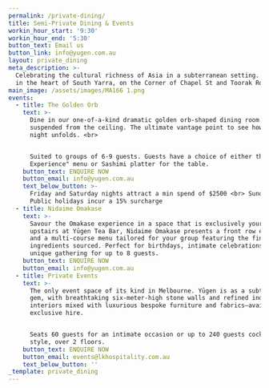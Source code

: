 ```yaml
---
permalink: /private-dining/
title: Semi-Private Dining & Events
workin_hour_start: '9:30'
workin_hour_end: '5:30'
button_text: Email us
button_link: info@yugen.com.au
layout: private_dining
meta_description: >-
  Celebrating the cultural richness of Asia in a subterranean setting. Located
  in the heart of South Yarra, on the Corner of Chapel St and Toorak Road.
main_image: /assets/images/MA166 1.png
events:
  - title: The Golden Orb
    text: >-
      Dine in our one-of-a-kind dramatic golden orb-shaped dining room artfully
      suspended from the ceiling. The ultimate vantage point to see how the
      night unfolds. <br> 


      Suited to groups of 6-9 guests. Guests have a choice of either the "Chefs
      Experience" menu or Sashimi platter for the table.
    button_text: ENQUIRE NOW
    button_email: info@yugen.com.au
    text_below_button: >-
      Friday and Saturday nights attract a min spend of $2500 <br> Sundays and
      Public holidays incur a 15% surcharge
  - title: Nidaime Omakase
    text: >-
      Savour the Omakase experience in a space that is exclusively yours. Hosted
      upstairs at Yūgen Tea Bar, Nidaime Omakase presents a front row experience
      and a multi-course menu tailored for your group featuring the finest
      ingredients sourced. Perfect for birthdays, intimate celebrations, or a
      unique gathering for up to 8 guests.
    button_text: ENQUIRE NOW
    button_email: info@yugen.com.au
  - title: Private Events
    text: >-
      The only event space of its kind in Melbourne. Yūgen is as a subterranean
      gem, with breathtaking six-meter-high stone walls and refined industrial
      interiors mixed with luxurious bespoke furniture and fabrics–available for
      exclusive hire.


      Seats 60 guests for an intimate occasion or up to 240 guests cocktail
      style, over 2 floors.
    button_text: ENQUIRE NOW
    button_email: events@lkhospitality.com.au
    text_below_button: ''
_template: private_dining
---
```


